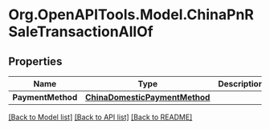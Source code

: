 # Org.OpenAPITools.Model.ChinaPnRSaleTransactionAllOf
## Properties

Name | Type | Description | Notes
------------ | ------------- | ------------- | -------------
**PaymentMethod** | [**ChinaDomesticPaymentMethod**](ChinaDomesticPaymentMethod.md) |  | 

[[Back to Model list]](../README.md#documentation-for-models) [[Back to API list]](../README.md#documentation-for-api-endpoints) [[Back to README]](../README.md)


